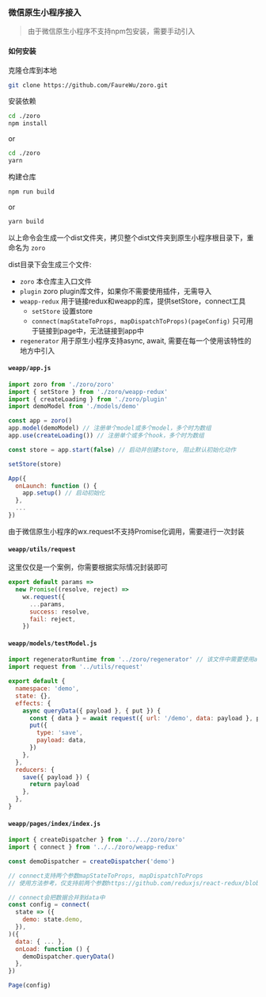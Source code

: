 ### 微信原生小程序接入

> 由于微信原生小程序不支持npm包安装，需要手动引入

#### 如何安装

克隆仓库到本地
```bash
git clone https://github.com/FaureWu/zoro.git
```

安装依赖
```bash
cd ./zoro
npm install
```
or
```bash
cd ./zoro
yarn
```

构建仓库
```bash
npm run build
```
or
```bash
yarn build
```

以上命令会生成一个dist文件夹，拷贝整个dist文件夹到原生小程序根目录下，重命名为 `zoro`

dist目录下会生成三个文件:
* `zoro` 本仓库主入口文件
* `plugin` zoro plugin库文件，如果你不需要使用插件，无需导入
* `weapp-redux` 用于链接redux和weapp的库，提供setStore，connect工具
  * `setStore` 设置store
  * `connect(mapStateToProps, mapDispatchToProps)(pageConfig)` 只可用于链接到page中，无法链接到app中
* `regenerator` 用于原生小程序支持async, await, 需要在每一个使用该特性的地方中引入

#### `weapp/app.js`
```js
import zoro from './zoro/zoro'
import { setStore } from './zoro/weapp-redux'
import { createLoading } from './zoro/plugin'
import demoModel from './models/demo'

const app = zoro()
app.model(demoModel) // 注册单个model或多个model，多个时为数组
app.use(createLoading()) // 注册单个或多个hook，多个时为数组

const store = app.start(false) // 启动并创建store, 阻止默认初始化动作

setStore(store)

App({
  onLaunch: function () {
    app.setup() // 启动初始化
  },
  ...
})

```

由于微信原生小程序的wx.request不支持Promise化调用，需要进行一次封装

#### `weapp/utils/request`

这里仅仅是一个案例，你需要根据实际情况封装即可

```js
export default params =>
  new Promise((resolve, reject) =>
    wx.request({
      ...params,
      success: resolve,
      fail: reject,
    })
```

#### `weapp/models/testModel.js`

```js
import regeneratorRuntime from '../zoro/regenerator' // 该文件中需要使用async, await，因此必须引入该文件
import request from '../utils/request'

export default {
  namespace: 'demo',
  state: {},
  effects: {
    async queryData({ payload }, { put }) {
      const { data } = await request({ url: '/demo', data: payload }, payload)
      put({
        type: 'save',
        payload: data,
      })
    },
  },
  reducers: {
    save({ payload }) {
      return payload
    },
  },
}

```

#### `weapp/pages/index/index.js`

```js
import { createDispatcher } from '../../zoro/zoro'
import { connect } from '../../zoro/weapp-redux'

const demoDispatcher = createDispatcher('demo')

// connect支持两个参数mapStateToProps, mapDispatchToProps
// 使用方法参考，仅支持前两个参数https://github.com/reduxjs/react-redux/blob/HEAD/docs/api.md#connectmapstatetoprops-mapdispatchtoprops-mergeprops-options

// connect会把数据合并到data中
const config = connect(
  state => ({
    demo: state.demo,
  }),
)({
  data: { ... },
  onLoad: function () {
    demoDispatcher.queryData()
  },
})

Page(config)

```

